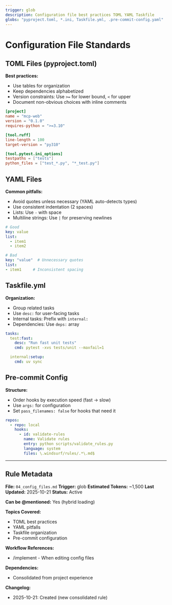 ```yaml
---
trigger: glob
description: Configuration file best practices TOML YAML Taskfile
globs: "pyproject.toml, *.ini, Taskfile.yml, .pre-commit-config.yaml"
---
```


# Configuration File Standards

## TOML Files (pyproject.toml)

**Best practices:**

- Use tables for organization
- Keep dependencies alphabetized
- Version constraints: Use `>=` for lower bound, `<` for upper
- Document non-obvious choices with inline comments

```toml
[project]
name = "mcp-web"
version = "0.1.0"
requires-python = ">=3.10"

[tool.ruff]
line-length = 100
target-version = "py310"

[tool.pytest.ini_options]
testpaths = ["tests"]
python_files = ["test_*.py", "*_test.py"]
```

## YAML Files

**Common pitfalls:**

- Avoid quotes unless necessary (YAML auto-detects types)
- Use consistent indentation (2 spaces)
- Lists: Use `-` with space
- Multiline strings: Use `|` for preserving newlines

```yaml
# Good
key: value
list:
  - item1
  - item2

# Bad
key: "value"  # Unnecessary quotes
list:
- item1     # Inconsistent spacing
```

## Taskfile.yml

**Organization:**

- Group related tasks
- Use `desc:` for user-facing tasks
- Internal tasks: Prefix with `internal:`
- Dependencies: Use `deps:` array

```yaml
tasks:
  test:fast:
    desc: "Run fast unit tests"
    cmd: pytest -xvs tests/unit --maxfail=1

  internal:setup:
    cmd: uv sync
```

## Pre-commit Config

**Structure:**

- Order hooks by execution speed (fast → slow)
- Use `args:` for configuration
- Set `pass_filenames: false` for hooks that need it

```yaml
repos:
  - repo: local
    hooks:
      - id: validate-rules
        name: Validate rules
        entry: python scripts/validate_rules.py
        language: system
        files: \.windsurf/rules/.*\.md$
```

---

## Rule Metadata

**File:** `04_config_files.md`
**Trigger:** glob
**Estimated Tokens:** ~1,500
**Last Updated:** 2025-10-21
**Status:** Active

**Can be @mentioned:** Yes (hybrid loading)

**Topics Covered:**

- TOML best practices
- YAML pitfalls
- Taskfile organization
- Pre-commit configuration

**Workflow References:**

- /implement - When editing config files

**Dependencies:**

- Consolidated from project experience

**Changelog:**

- 2025-10-21: Created (new consolidated rule)
